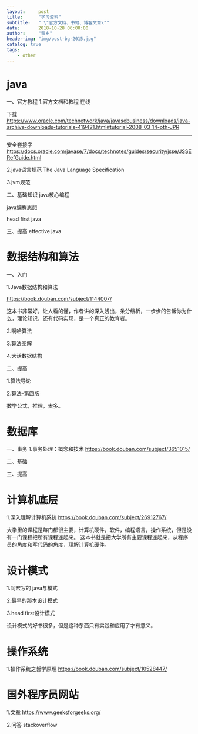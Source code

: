 ```yaml
---
layout:     post
title:      "学习资料"
subtitle:   " \"官方文档、书籍、博客文章\""
date:       2018-10-28 06:00:00
author:     "青乡"
header-img: "img/post-bg-2015.jpg"
catalog: true
tags:
    - other
---
```


# java
一、官方教程
1.官方文档和教程
在线


下载
https://www.oracle.com/technetwork/java/javasebusiness/downloads/java-archive-downloads-tutorials-419421.html#tutorial-2008_03_14-oth-JPR

---
安全套接字
https://docs.oracle.com/javase/7/docs/technotes/guides/security/jsse/JSSERefGuide.html

2.java语言规范
The Java Language Specification

3.jvm规范

二、基础知识
java核心编程

java编程思想

head first java

三、提高
effective java



# 数据结构和算法
一、入门

1.Java数据结构和算法

https://book.douban.com/subject/1144007/



这本书非常好，让人看的懂，作者讲的深入浅出，条分缕析，一步步的告诉你为什么，理论知识，还有代码实现，是一个真正的教育者。



2.啊哈算法

3.算法图解

4.大话数据结构



二、提高

1.算法导论

2.算法-第四版



数学公式，推理，太多。



# 数据库
一、事务
1.事务处理：概念和技术
https://book.douban.com/subject/3651015/


二、基础

三、提高


# 计算机底层
1.深入理解计算机系统
https://book.douban.com/subject/26912767/

大学里的课程是每门都很主要，计算机硬件，软件，编程语言，操作系统，但是没有一门课程把所有课程连起来。
这本书就是把大学所有主要课程连起来，从程序员的角度和写代码的角度，理解计算机硬件。


# 设计模式

1.阎宏写的 java与模式

2.最早的那本设计模式

3.head first设计模式


设计模式的好书很多，但是这种东西只有实践和应用了才有意义。


# 操作系统
1.操作系统之哲学原理
https://book.douban.com/subject/10528447/



# 国外程序员网站
1.文章
https://www.geeksforgeeks.org/

2.问答
stackoverflow






